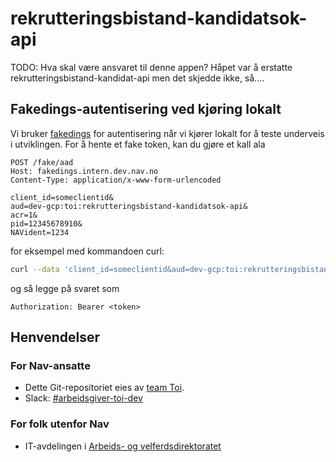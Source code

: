 # rekrutteringsbistand-kandidatsok-api
TODO: Hva skal være ansvaret til denne appen? Håpet var å erstatte rekrutteringsbistand-kandidat-api men det skjedde ikke, så....

## Fakedings-autentisering ved kjøring lokalt 
Vi bruker [fakedings](https://github.com/navikt/fakedings?tab=readme-ov-file) for autentisering når vi kjører lokalt for å teste underveis i utviklingen. For å hente et fake token, kan du gjøre et kall ala
```http request
POST /fake/aad
Host: fakedings.intern.dev.nav.no
Content-Type: application/x-www-form-urlencoded

client_id=someclientid&
aud=dev-gcp:toi:rekrutteringsbistand-kandidatsok-api&
acr=1&
pid=12345678910&
NAVident=1234
```
for eksempel med kommandoen curl:
```sh
curl --data 'client_id=someclientid&aud=dev-gcp:toi:rekrutteringsbistand-kandidatsok-api&acr=1&pid=12345678910&NAVident=1234' https://fakedings.intern.dev.nav.no/fake/aad
```
og så legge på svaret som
``` 
Authorization: Bearer <token>
```

## Henvendelser

### For Nav-ansatte
* Dette Git-repositoriet eies av [team Toi](https://teamkatalog.nav.no/team/76f378c5-eb35-42db-9f4d-0e8197be0131).
* Slack: [#arbeidsgiver-toi-dev](https://nav-it.slack.com/archives/C02HTU8DBSR)

### For folk utenfor Nav
* IT-avdelingen i [Arbeids- og velferdsdirektoratet](https://www.nav.no/no/NAV+og+samfunn/Kontakt+NAV/Relatert+informasjon/arbeids-og-velferdsdirektoratet-kontorinformasjon)
